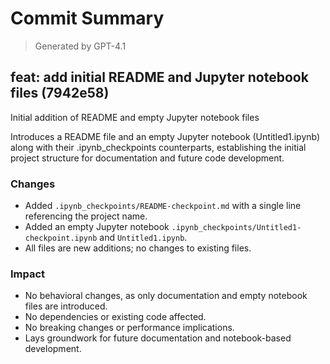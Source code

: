 # Commit Summary

> Generated by GPT-4.1

## feat: add initial README and Jupyter notebook files (7942e58)

Initial addition of README and empty Jupyter notebook files

Introduces a README file and an empty Jupyter notebook (Untitled1.ipynb) along with their .ipynb_checkpoints counterparts, establishing the initial project structure for documentation and future code development.

### Changes

- Added `.ipynb_checkpoints/README-checkpoint.md` with a single line referencing the project name.
- Added an empty Jupyter notebook `.ipynb_checkpoints/Untitled1-checkpoint.ipynb` and `Untitled1.ipynb`.
- All files are new additions; no changes to existing files.

### Impact

- No behavioral changes, as only documentation and empty notebook files are introduced.
- No dependencies or existing code affected.
- No breaking changes or performance implications.
- Lays groundwork for future documentation and notebook-based development.
